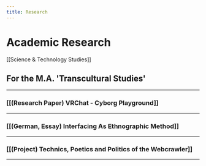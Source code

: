 ```yaml
---
title: Research
---
```


# Academic Research

[[Science & Technology Studies]]

## For the M.A. 'Transcultural Studies' 

----
### [[(Research Paper) VRChat - Cyborg Playground]]

---------------------
### [[(German, Essay) Interfacing As Ethnographic Method]]

------
### [[(Project) Technics, Poetics and Politics of the Webcrawler]]

-----
